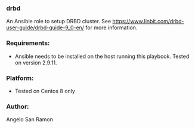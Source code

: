 ### drbd
An Ansible role to setup DRBD cluster. See https://www.linbit.com/drbd-user-guide/drbd-guide-9_0-en/ for more information.

### Requirements:
* Ansible needs to be installed on the host running this playbook. Tested on version 2.9.11.

### Platform:
* Tested on Centos 8 only

### Author:
Angelo San Ramon
